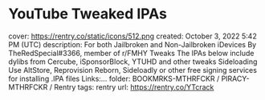 # YouTube Tweaked IPAs

cover: https://rentry.co/static/icons/512.png
created: October 3, 2022 5:42 PM (UTC)
description: For both Jailbroken and Non-Jailbroken iDevices By TheRedSpecial#3366, member of r/FMHY Tweaks The IPAs below include dylibs from Cercube, iSponsorBlock, YTUHD and other tweaks Sideloading Use AltStore, Reprovision Reborn, Sideloadly or other free signing services for installing .IPA files Links:...
folder: BOOKMRKS-MTHRFCKR / PIRACY-MTHRFCKR / Rentry
tags: rentry
url: https://rentry.co/YTcrack